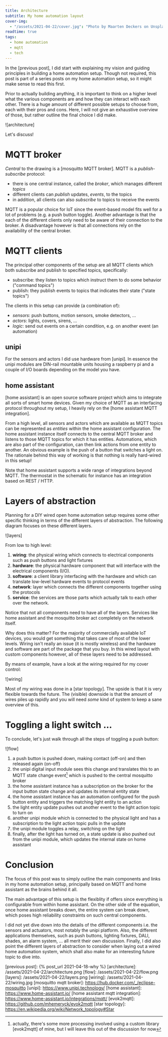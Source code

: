 ```yaml
---
title: Architecture
subtitle: My home automation layout
cover-img:
  - "/assets/2021-04-22/cover.jpg": "Photo by Maarten Deckers on Unsplash"
readtime: true
tags:
  - home automation
  - mqtt
  - tech
---
```


In the [previous post], I did start with explaining my vision and guiding principles in building a home automation setup.
Though not required, this post is part of a series posts on my home automation setup, so it might make sense to read this first.

Prior to actually building anything, it is important to think on a higher level what the various components are and how they can interact with each other.
There is a huge amount of different possible setups to choose from, each with their pros and cons.
Here, I will not give an exhaustive overview of those, but rather outline the final choice I did make.

![architecture]

Let's discuss!

# MQTT broker

_Central_ to the drawing is a [mosquitto MQTT broker].
MQTT is a _publish-subscribe_ protocol:

- there is one central instance, called the _broker_, which manages different _topics_
- different clients can _publish_ updates, _events_, to the topics
- in addition, all clients can also _subscribe_ to topics to receive the events

MQTT is a popular choice for IoT since the event-based model fits well for a lot of problems (e.g. a push button toggle).
Another advantage is that the each of the different clients only need to be aware of their connection to the broker.
A disadvantage however is that all connections rely on the availability of the central broker.

# MQTT clients

The principal other components of the setup are all MQTT clients which both subscribe and publish to specified topics, specifically:

- subscribe: they listen to topics which instruct them to do some behavior ("command topics")
- publish: they publish events to topics that indicates their state ("state topics")

The clients in this setup can provide (a combination of):

- _sensors_: push buttons, motion sensors, smoke detectors, ...
- _actors_: lights, covers, sirens, ...
- _logic_: send out events on a certain condition, e.g. on another event (an automation)

## unipi

For the sensors and actors I did use hardware from [unipi].
In essence the unipi modules are DIN-rail mountable units housing a raspberry pi and a couple of I/O boards depending on the model you have.

## home assistant

[home assistant] is an open source software project which aims to integrate all sorts of smart home devices.
Given my choice of MQTT as an interfacing protocol throughout my setup, I heavily rely on the [home assistant MQTT integration].

From a high level, all sensors and actors which are available as MQTT topics can be represented as _entities_ within the home assistant configuration.
The home assistant instance itself connects to the central MQTT broker and listens to those MQTT topics for which it has entities.
Automations, which are also part of the configuration, can then link actions from one entity to another.
An obvious example is the push of a button that switches a light on.
The rationale behind this way of working is that nothing is really hard-wired in this setup!

Note that home assistant supports a wide range of integrations beyond MQTT.
The thermostat in the schematic for instance has an integration based on REST / HTTP.

# Layers of abstraction

Planning for a DIY wired open home automation setup requires some other specific thinking in terms of the different layers of abstraction.
The following diagram focuses on these different layers.

![layers]

From low to high level:

1. **wiring**: the physical wiring which connects to electrical components such as push buttons and light fixtures
1. **hardware**: the physical hardware component that will interface with the electrical components (I/O).
1. **software**: a client library interfacing with the hardware and which can translate low-level hardware events to protocol events
1. **network**: layer which connects the different components together using the protocols
1. **service**: the services are those parts which actually talk to each other over the network.

Notice that not all components need to have all of the layers.
Services like home assistant and the mosquitto broker act completely on the network itself.

Why does this matter?
For the majority of commercially available IoT devices, you would get something that takes care of most of the lower levels.
Wiring isn't really an issue (it is mostly wireless) and the hardware and software are part of the package that you buy.
In this wired layout with custom components however, all of these layers need to be addressed.

By means of example, have a look at the wiring required for my cover control:

![wiring]

Most of my wiring was done in a [star topology].
The upside is that it is very flexible towards the future.
The (visible) downside is that the amount of wires piles up rapidly and you will need _some_ kind of system to keep a sane overview of this.

# Toggling a light switch ...

To conclude, let's just walk through all the steps of toggling a push button:

![flow]

1. a push button is pushed down, making contact (off-on) and then released again (on-off)
1. the unipi digital input module sees this change and translates this to an MQTT state change event[^1] which is pushed to the central mosquitto broker
1. the home assistant instance has a subscription on the broker for the input button state change and updates its internal entity state
1. the home assistant instance has an automation configured for the push button entity and triggers the matching light entity to an action
1. the light entity update pushes out another event to the light action topic to turn on
1. another unipi module which is connected to the physical light and has a subscription to the light action topic pulls in the update
1. the unipi module toggles a relay, switching on the light
1. finally, after the light has turned on, a state update is also pushed out from the unipi module, which updates the internal state on home assistant

# Conclusion

The focus of this post was to simply outline the main components and links in my home automation setup, principally based on MQTT and home assistant as the brains behind it all.

The main advantage of this setup is the flexiblity if offers since everything is configurable from within home assistant.
On the other side of the equation, once home assistant breaks down, the entire system can break down, which poses high reliability constraints on such central components.

I did not yet dive down into the details of the different components i.e. the sensors and actuators, most notably the unipi platform.
Also, the different applications themselves, such as push buttons, lighting fixtures, DALI, shades, an alarm system, ... all merit their own discussion.
Finally, I did also point the different layers of abstraction to consider when laying out a wired home automation system, which shall also make for an interesting future topic to dive into.

[^1]: actually, there's some more processing involved using a custom library [evok2mqtt] of mine, but I will leave this out of the discussion for now

[previous post]: {% post_url 2021-04-18-why %}
[architecture]: /assets/2021-04-22/architecture.png
[flow]: /assets/2021-04-22/flow.png
[layers]: /assets/2021-04-22/layers.png
[wiring]: /assets/2021-04-22/wiring.jpg
[mosquitto mqtt broker]: https://hub.docker.com/_/eclipse-mosquitto
[unipi]: https://www.unipi.technology/
[home assistant]: https://www.home-assistant.io/
[home assistant mqtt integration]: https://www.home-assistant.io/integrations/mqtt/
[evok2mqtt]: https://github.com/mhemeryck/evok2mqtt
[star topology]: https://en.wikipedia.org/wiki/Network_topology#Star
